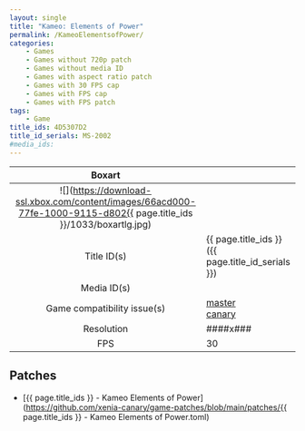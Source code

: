 ```yaml
---
layout: single
title: "Kameo: Elements of Power"
permalink: /KameoElementsofPower/
categories:
    - Games
    - Games without 720p patch
    - Games without media ID
    - Games with aspect ratio patch
    - Games with 30 FPS cap
    - Games with FPS cap
    - Games with FPS patch
tags:
    - Game
title_ids: 4D5307D2
title_id_serials: MS-2002
#media_ids:
---
```


| Boxart                      |                                                                                        |
| :----:                      | :-                                                                                     |
| ![](https://download-ssl.xbox.com/content/images/66acd000-77fe-1000-9115-d802{{ page.title_ids }}/1033/boxartlg.jpg) |
| Title ID(s)                 | {{ page.title_ids }} ({{ page.title_id_serials }})                                     |
| Media ID(s)                 |                                                                                        |
| Game compatibility issue(s) | [master](https://github.com/xenia-project/game-compatibility/issues/)<br>[canary](https://github.com/xenia-canary/game-compatibility/issues/) |
| Resolution                  | ####x###                                                                               |
| FPS                         | 30                                                                                     |

## Patches
* [{{ page.title_ids }} - Kameo Elements of Power](https://github.com/xenia-canary/game-patches/blob/main/patches/{{ page.title_ids }} - Kameo Elements of Power.toml)

<!--This page was generated by a script. You can remove this comment once the page is verified to be free of mistakes.-->
